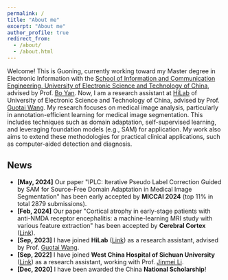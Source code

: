 ```yaml
---
permalink: /
title: "About me"
excerpt: "About me"
author_profile: true
redirect_from: 
  - /about/
  - /about.html
---
```


Welcome! This is Guoning, currently working toward my Master degree in Electronic Information with the [School of Information and Communication Engineering, University of Electronic Science and Technology of China](https://www.uestc.edu.cn/), advised by Prof. [Bo Yan](https://www.sice.uestc.edu.cn/info/1450/11649.htm). Now, I am a research assistant at [HiLab](https://github.com/HiLab-git/) of University of Electronic Science and Technology of China, advised by Prof. [Guotai Wang](https://scholar.google.co.uk/citations?user=Z2sFN4EAAAAJ&hl=en). My research focuses on medical image analysis, particularly in annotation-efficient learning for medical image segmentation. This includes techniques such as domain adaptation, self-supervised learning, and leveraging foundation models (e.g., SAM) for application. My work also aims to extend these methodologies for practical clinical applications, such as computer-aided detection and diagnosis.

## News
- **[May, 2024]** Our paper "IPLC: Iterative Pseudo Label Correction Guided by SAM for Source-Free Domain Adaptation in Medical Image Segmentation" has been early accepted by **MICCAI 2024** (top 11% in total 2879 submissions).
- **[Feb, 2024]** Our paper "Cortical atrophy in early-stage patients with anti-NMDA receptor encephalitis: a machine-learning MRI study with various feature extraction" has been accepted by **Cerebral Cortex** ([Link](https://academic.oup.com/cercor/article-abstract/34/2/bhad499/7512631)).
- **[Sep, 2023]** I have joined **HiLab** ([Link](https://github.com/HiLab-git/)) as a research assistant, advised by Prof. [Guotai Wang](https://scholar.google.co.uk/citations?user=Z2sFN4EAAAAJ&hl=en).
- **[Sep, 2022]** I have joined **West China Hospital of Sichuan University** ([Link](http://www.wchscu.cn/Home.html)) as a research assistant, working with Prof. [Jinmei Li](https://orcid.org/0000-0002-7411-8269).
- **[Dec, 2020]** I have been awarded the China **National Scholarship**!


